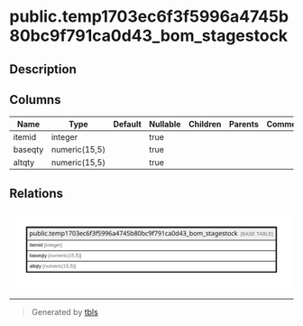 # public.temp1703ec6f3f5996a4745b80bc9f791ca0d43_bom_stagestock

## Description

## Columns

| Name | Type | Default | Nullable | Children | Parents | Comment |
| ---- | ---- | ------- | -------- | -------- | ------- | ------- |
| itemid | integer |  | true |  |  |  |
| baseqty | numeric(15,5) |  | true |  |  |  |
| altqty | numeric(15,5) |  | true |  |  |  |

## Relations

![er](public.temp1703ec6f3f5996a4745b80bc9f791ca0d43_bom_stagestock.svg)

---

> Generated by [tbls](https://github.com/k1LoW/tbls)
